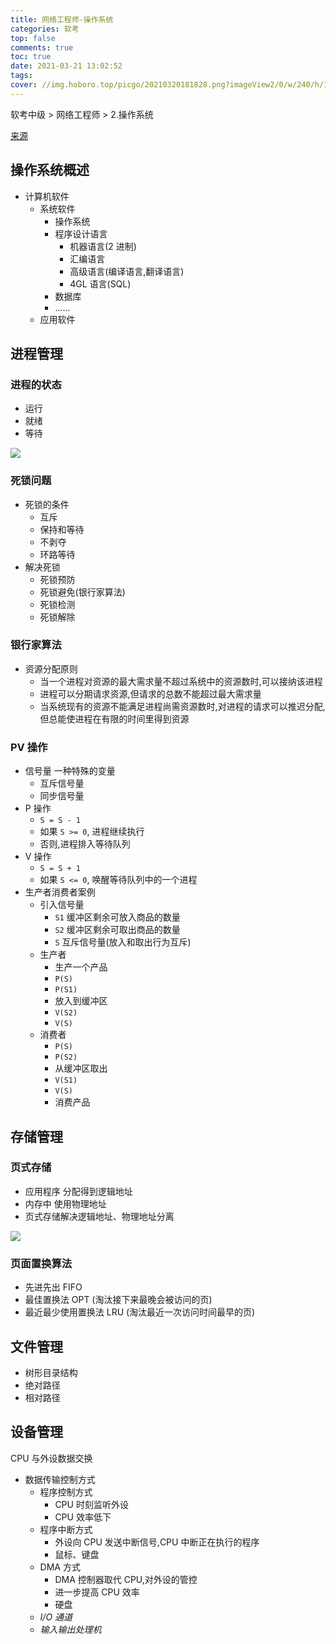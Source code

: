 ```yaml
---
title: 网络工程师-操作系统
categories: 软考
top: false
comments: true
toc: true
date: 2021-03-21 13:02:52
tags:
cover: //img.hoboro.top/picgo/20210320181828.png?imageView2/0/w/240/h/145
---
```


软考中级 > 网络工程师 > 2.操作系统

<!-- more -->

[来源](https://www.bilibili.com/video/BV18Z4y1A7Yk)

## 操作系统概述

- 计算机软件
  - 系统软件
    - 操作系统
    - 程序设计语言
      - 机器语言(2 进制)
      - 汇编语言
      - 高级语言(编译语言,翻译语言)
      - 4GL 语言(SQL)
    - 数据库
    - ……
  - 应用软件

## 进程管理

### 进程的状态

- 运行
- 就绪
- 等待

![](//img.hoboro.top/picgo/20210321123431.png)

### 死锁问题

- 死锁的条件
  - 互斥
  - 保持和等待
  - 不剥夺
  - 环路等待
- 解决死锁
  - 死锁预防
  - 死锁避免(银行家算法)
  - 死锁检测
  - 死锁解除

### 银行家算法

- 资源分配原则
  - 当一个进程对资源的最大需求量不超过系统中的资源数时,可以接纳该进程
  - 进程可以分期请求资源,但请求的总数不能超过最大需求量
  - 当系统现有的资源不能满足进程尚需资源数时,对进程的请求可以推迟分配,但总能使进程在有限的时间里得到资源

### PV 操作

- 信号量 一种特殊的变量
  - 互斥信号量
  - 同步信号量
- P 操作
  - `S = S - 1`
  - 如果 `S >= 0`, 进程继续执行
  - 否则,进程排入等待队列
- V 操作
  - `S = S + 1`
  - 如果 `S <= 0`, 唤醒等待队列中的一个进程
- 生产者消费者案例
  - 引入信号量
    - `S1` 缓冲区剩余可放入商品的数量
    - `S2` 缓冲区剩余可取出商品的数量
    - `S` 互斥信号量(放入和取出行为互斥)
  - 生产者
    - 生产一个产品
    - `P(S)`
    - `P(S1)`
    - 放入到缓冲区
    - `V(S2)`
    - `V(S)`
  - 消费者
    - `P(S)`
    - `P(S2)`
    - 从缓冲区取出
    - `V(S1)`
    - `V(S)`
    - 消费产品

## 存储管理

### 页式存储

- 应用程序 分配得到逻辑地址
- 内存中 使用物理地址
- 页式存储解决逻辑地址、物理地址分离

![](//img.hoboro.top/picgo/20210321125434.png)

### 页面置换算法

- 先进先出 FIFO
- 最佳置换法 OPT (淘汰接下来最晚会被访问的页)
- 最近最少使用置换法 LRU (淘汰最近一次访问时间最早的页)

## 文件管理

- 树形目录结构
- 绝对路径
- 相对路径

## 设备管理

CPU 与外设数据交换

- 数据传输控制方式
  - 程序控制方式
    - CPU 时刻监听外设
    - CPU 效率低下
  - 程序中断方式
    - 外设向 CPU 发送中断信号,CPU 中断正在执行的程序
    - 鼠标、键盘
  - DMA 方式
    - DMA 控制器取代 CPU,对外设的管控
    - 进一步提高 CPU 效率
    - 硬盘
  - _I/O 通道_
  - _输入输出处理机_
